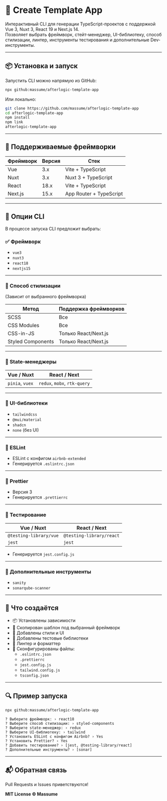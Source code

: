 # 🚀 Create Template App

Интерактивный CLI для генерации TypeScript-проектов с поддержкой Vue 3, Nuxt 3, React 19 и Next.js 14.  
Позволяет выбрать фреймворк, стейт-менеджер, UI-библиотеку, способ стилизации, линтер, инструменты тестирования и дополнительные Dev-инструменты.

---

## 📦 Установка и запуск

Запустить CLI можно напрямую из GitHub:

```bash
npx github:massume/afterlogic-template-app
```

Или локально:

```bash
git clone https://github.com/massume/afterlogic-template-app
cd afterlogic-template-app
npm install
npm link
afterlogic-template-app
```

---

## 🧩 Поддерживаемые фреймворки

| Фреймворк | Версия | Стек                      |
|----------|--------|----------------------------|
| Vue      | 3.x    | Vite + TypeScript          |
| Nuxt     | 3.x    | Nuxt 3 + TypeScript        |
| React    | 18.x   | Vite + TypeScript          |
| Next.js  | 15.x   | App Router + TypeScript    |

---

## 🔧 Опции CLI

В процессе запуска CLI предложит выбрать:

### ✅ Фреймворк
- `vue3`
- `nuxt3`
- `react18`
- `nextjs15`

---

### 🎨 Способ стилизации
(Зависит от выбранного фреймворка)

| Метод             | Поддержка фреймворков       |
|-------------------|-----------------------------|
| SCSS              | Все                         |
| CSS Modules       | Все                         |
| CSS-in-JS         | Только React/Next.js        |
| Styled Components | Только React/Next.js        |

---

### 🧠 State-менеджеры

| Vue / Nuxt        | React / Next             |
|-------------------|--------------------------|
| `pinia`, `vuex`   | `redux`, `mobx`, `rtk-query` |

---

### 💅 UI-библиотеки

- `tailwindcss`
- `@mui/material`
- `shadcn`
- `none` (без UI)

---

### 📐 ESLint

- ESLint с конфигом `airbnb-extended`
- Генерируется `.eslintrc.json`

---

### 🧹 Prettier

- Версия 3
- Генерируется `.prettierrc`

---

### 🧪 Тестирование

| Vue / Nuxt             | React / Next             |
|------------------------|--------------------------|
| `@testing-library/vue` | `@testing-library/react` |
| `jest`                 | `jest`                   |

- Генерируется `jest.config.js`

---

### 🧰 Дополнительные инструменты

- `sanity`
- `sonarqube-scanner`

---

## 📁 Что создаётся

- 📦 Установлены зависимости
- 📁 Скопирован шаблон под выбранный фреймворк
- 🎨 Добавлены стили и UI
- 🧪 Добавлены тестовые библиотеки
- 📐 Линтер и форматтер
- 📄 Сконфигурированы файлы:
  - `.eslintrc.json`
  - `.prettierrc`
  - `jest.config.js`
  - `tailwind.config.js`
  - `tsconfig.json`

---

## 🔍 Пример запуска

```bash
npx github:massume/afterlogic-template-app
```

```text
? Выберите фреймворк: › react18
? Выберите способ стилизации: › styled-components
? Выберите state-менеджер: › redux
? Выберите UI-библиотеку: › tailwind
? Установить ESLint с конфигом Airbnb? › Yes
? Установить Prettier? › Yes
? Добавить тестирование? › [jest, @testing-library/react]
? Дополнительные инструменты? › [sonar]
```

---

## 📬 Обратная связь

Pull Requests и Issues приветствуются!

**MIT License © Massume**
